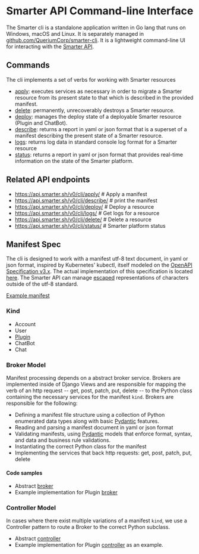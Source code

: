 # Smarter API Command-line Interface

The Smarter cli is a standalone application written in Go lang that runs on Windows, macOS and Linux. It is separately managed in [github.com/QueriumCorp/smarter-cli](https://github.com/QueriumCorp/smarter-cli). It is a lightweight command-line UI for interacting with the [Smarter API](../smarter/smarter/apps/api/v0/cli/).

## Commands

The cli implements a set of verbs for working with Smarter resources

- [apply](../smarter/smarter/apps/api/v0/cli/views/apply.py): executes services as necessary in order to migrate a Smarter resource from its present state to that which is described in the provided manifest.
- [delete](../smarter/smarter/apps/api/v0/cli/views/delete.py): permanently, unrecoverably destroys a Smarter resource.
- [deploy](../smarter/smarter/apps/api/v0/cli/views/delete.py): manages the deploy state of a deployable Smarter resource (Plugin and ChatBot).
- [describe](../smarter/smarter/apps/api/v0/cli/views/describe.py): returns a report in yaml or json format that is a superset of a manifest describing the present state of a Smarter resource.
- [logs](../smarter/smarter/apps/api/v0/cli/views/describe.py): returns log data in standard console log format for a Smarter resource
- [status](../smarter/smarter/apps/api/v0/cli/views/status.py): returns a report in yaml or json format that provides real-time information on the state of the Smarter platform.

<!-- markdownlint-disable MD034 -->

## Related API endpoints

- https://api.smarter.sh/v0/cli/apply/ # Apply a manifest
- https://api.smarter.sh/v0/cli/describe/ # print the manifest
- https://api.smarter.sh/v0/cli/deploy/ # Deploy a resource
- https://api.smarter.sh/v0/cli/logs/ # Get logs for a resource
- https://api.smarter.sh/v0/cli/delete/ # Delete a resource
- https://api.smarter.sh/v0/cli/status/ # Smarter platform status

## Manifest Spec

The cli is designed to work with a manifest utf-8 text document, in yaml or json format, inspired by Kubernetes' kubectl, itself modeled on the [OpenAPI Specification v3.x](https://spec.openapis.org/oas/latest.html). The actual implementation of this specification is located [here](../smarter/smarter/apps/api/v0/cli/). The Smarter API can manage [escaped](https://en.wikipedia.org/wiki/Escape_character) representations of characters outside of the utf-8 standard.

[Example manifest](../smarter/smarter/apps/plugin/data/sample-plugins/example-configuration.yaml)

### Kind

- Account
- User
- [Plugin](../smarter/smarter/apps/plugin/api/v0/manifests/)
- ChatBot
- Chat

### Broker Model

Manifest processing depends on a abstract broker service. Brokers are implemented inside of Django Views and are responsible for mapping the verb of an http request -- get, post, patch, put, delete -- to the Python class containing the necessary services for the manifest `kind`. Brokers are responsible for the following:

- Defining a manifest file structure using a collection of Python enumerated data types along with basic [Pydantic](https://pydantic.dev/) features.
- Reading and parsing a manifest document in yaml or json format
- Validating manifests, using [Pydantic](https://pydantic.dev/) models that enforce format, syntax, and data and business rule validations.
- Instantiating the correct Python class for the manifest
- Implementing the services that back http requests: get, post, patch, put, delete

#### Code samples

- Abstract [broker](../smarter/smarter/apps/api/v0/manifests/broker.py)
- Example implementation for Plugin [broker](../smarter/smarter/apps/plugin/api/v0/manifests/broker.py)

### Controller Model

In cases where there exist multiple variations of a manifest `kind`, we use a Controller pattern to route a Broker to the correct Python subclass.

- Abstract [controller](../smarter/smarter/apps/api/v0/cli/controller.py)
- Example implementation for Plugin [controller](../smarter/smarter/apps/plugin/controller.py) as an example.
